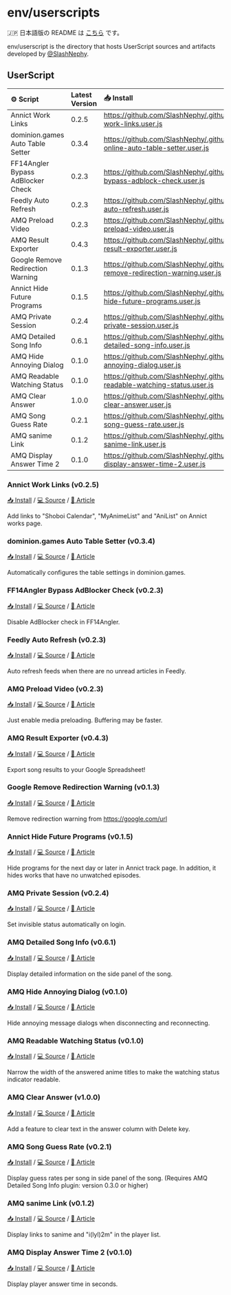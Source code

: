 # env/userscripts

🇯🇵 日本語版の README は [こちら](https://github.com/SlashNephy/.github/blob/master/env/userscript/README.ja.md) です。

env/userscript is the directory that hosts UserScript sources and artifacts developed by [@SlashNephy](https://github.com/SlashNephy).

## UserScript

| ⚙ Script                          | Latest Version | 📥 Install                                                                                                     |
| :-------------------------------- | :------------- | :------------------------------------------------------------------------------------------------------------- |
| Annict Work Links                 | 0.2.5          | https://github.com/SlashNephy/.github/raw/master/env/userscript/dist/annict-work-links.user.js                 |
| dominion.games Auto Table Setter  | 0.3.4          | https://github.com/SlashNephy/.github/raw/master/env/userscript/dist/dominion-online-auto-table-setter.user.js |
| FF14Angler Bypass AdBlocker Check | 0.2.3          | https://github.com/SlashNephy/.github/raw/master/env/userscript/dist/ff14angler-bypass-adblock-check.user.js   |
| Feedly Auto Refresh               | 0.2.3          | https://github.com/SlashNephy/.github/raw/master/env/userscript/dist/feedly-auto-refresh.user.js               |
| AMQ Preload Video                 | 0.2.3          | https://github.com/SlashNephy/.github/raw/master/env/userscript/dist/amq-preload-video.user.js                 |
| AMQ Result Exporter               | 0.4.3          | https://github.com/SlashNephy/.github/raw/master/env/userscript/dist/amq-result-exporter.user.js               |
| Google Remove Redirection Warning | 0.1.3          | https://github.com/SlashNephy/.github/raw/master/env/userscript/dist/google-remove-redirection-warning.user.js |
| Annict Hide Future Programs       | 0.1.5          | https://github.com/SlashNephy/.github/raw/master/env/userscript/dist/annict-hide-future-programs.user.js       |
| AMQ Private Session               | 0.2.4          | https://github.com/SlashNephy/.github/raw/master/env/userscript/dist/amq-private-session.user.js               |
| AMQ Detailed Song Info            | 0.6.1          | https://github.com/SlashNephy/.github/raw/master/env/userscript/dist/amq-detailed-song-info.user.js            |
| AMQ Hide Annoying Dialog          | 0.1.0          | https://github.com/SlashNephy/.github/raw/master/env/userscript/dist/amq-hide-annoying-dialog.user.js          |
| AMQ Readable Watching Status      | 0.1.0          | https://github.com/SlashNephy/.github/raw/master/env/userscript/dist/amq-readable-watching-status.user.js      |
| AMQ Clear Answer                  | 1.0.0          | https://github.com/SlashNephy/.github/raw/master/env/userscript/dist/amq-clear-answer.user.js                  |
| AMQ Song Guess Rate               | 0.2.1          | https://github.com/SlashNephy/.github/raw/master/env/userscript/dist/amq-song-guess-rate.user.js               |
| AMQ sanime Link                   | 0.1.2          | https://github.com/SlashNephy/.github/raw/master/env/userscript/dist/amq-sanime-link.user.js                   |
| AMQ Display Answer Time 2         | 0.1.0          | https://github.com/SlashNephy/.github/raw/master/env/userscript/dist/amq-display-answer-time-2.user.js         |

### Annict Work Links (v0.2.5)

[📥 Install](https://github.com/SlashNephy/.github/raw/master/env/userscript/dist/annict-work-links.user.js) / [💻 Source](https://github.com/SlashNephy/.github/blob/master/env/userscript/src/annict-work-links.ts) / [📖 Article](https://scrapbox.io/slashnephy/Annict_%E3%81%AE%E4%BD%9C%E5%93%81%E3%83%9A%E3%83%BC%E3%82%B8%E3%81%AB%E5%90%84%E7%A8%AE%E3%82%B5%E3%82%A4%E3%83%88%E3%81%B8%E3%81%AE%E3%83%AA%E3%83%B3%E3%82%AF%E3%82%92%E8%A1%A8%E7%A4%BA%E3%81%99%E3%82%8B_UserScript)

Add links to "Shoboi Calendar", "MyAnimeList" and "AniList" on Annict works page.

### dominion.games Auto Table Setter (v0.3.4)

[📥 Install](https://github.com/SlashNephy/.github/raw/master/env/userscript/dist/dominion-online-auto-table-setter.user.js) / [💻 Source](https://github.com/SlashNephy/.github/blob/master/env/userscript/src/dominion-online-auto-table-setter.ts) / [📖 Article](https://scrapbox.io/slashnephy/Dominion_Online_%E3%81%AE%E5%8D%93%E3%82%92%E8%87%AA%E5%8B%95%E3%81%A7%E8%A8%AD%E5%AE%9A%E3%81%99%E3%82%8B_UserScript)

Automatically configures the table settings in dominion.games.

### FF14Angler Bypass AdBlocker Check (v0.2.3)

[📥 Install](https://github.com/SlashNephy/.github/raw/master/env/userscript/dist/ff14angler-bypass-adblock-check.user.js) / [💻 Source](https://github.com/SlashNephy/.github/blob/master/env/userscript/src/ff14angler-bypass-adblock-check.ts) / [📖 Article](https://scrapbox.io/slashnephy/%E7%8C%AB%E3%81%AF%E3%81%8A%E8%85%B9%E3%81%8C%E3%81%99%E3%81%84%E3%81%9F%E3%81%AE%E5%BA%83%E5%91%8A%E3%83%96%E3%83%AD%E3%83%83%E3%82%AF%E6%A4%9C%E7%9F%A5%E3%82%92%E5%9B%9E%E9%81%BF%E3%81%99%E3%82%8B_UserScript)

Disable AdBlocker check in FF14Angler.

### Feedly Auto Refresh (v0.2.3)

[📥 Install](https://github.com/SlashNephy/.github/raw/master/env/userscript/dist/feedly-auto-refresh.user.js) / [💻 Source](https://github.com/SlashNephy/.github/blob/master/env/userscript/src/feedly-auto-refresh.ts) / [📖 Article](https://scrapbox.io/slashnephy/Feedly_%E3%81%A7%E6%9C%AA%E8%AA%AD%E8%A8%98%E4%BA%8B%E3%81%8C%E3%81%AA%E3%81%84%E3%81%A8%E3%81%8D%E3%80%81%E3%83%95%E3%82%A3%E3%83%BC%E3%83%89%E3%82%92%E8%87%AA%E5%8B%95%E3%83%AA%E3%83%95%E3%83%AC%E3%83%83%E3%82%B7%E3%83%A5%E3%81%99%E3%82%8B_UserScript)

Auto refresh feeds when there are no unread articles in Feedly.

### AMQ Preload Video (v0.2.3)

[📥 Install](https://github.com/SlashNephy/.github/raw/master/env/userscript/dist/amq-preload-video.user.js) / [💻 Source](https://github.com/SlashNephy/.github/blob/master/env/userscript/src/amq-preload-video.ts) / [📖 Article](https://scrapbox.io/slashnephy/AMQ_%E3%81%AE%E3%83%A1%E3%83%87%E3%82%A3%E3%82%A2%E3%82%92%E3%83%97%E3%83%AA%E3%83%AD%E3%83%BC%E3%83%89%E3%81%95%E3%81%9B%E3%82%8B_UserScript)

Just enable media preloading. Buffering may be faster.

### AMQ Result Exporter (v0.4.3)

[📥 Install](https://github.com/SlashNephy/.github/raw/master/env/userscript/dist/amq-result-exporter.user.js) / [💻 Source](https://github.com/SlashNephy/.github/blob/master/env/userscript/src/amq-result-exporter.ts) / [📖 Article](https://scrapbox.io/slashnephy/AMQ_%E3%81%AE%E3%83%AA%E3%82%B6%E3%83%AB%E3%83%88%E3%82%92_Google_%E3%82%B9%E3%83%97%E3%83%AC%E3%83%83%E3%83%89%E3%82%B7%E3%83%BC%E3%83%88%E3%81%AB%E9%80%81%E4%BF%A1%E3%81%99%E3%82%8B_UserScript)

Export song results to your Google Spreadsheet!

### Google Remove Redirection Warning (v0.1.3)

[📥 Install](https://github.com/SlashNephy/.github/raw/master/env/userscript/dist/google-remove-redirection-warning.user.js) / [💻 Source](https://github.com/SlashNephy/.github/blob/master/env/userscript/src/google-remove-redirection-warning.ts) / [📖 Article](https://scrapbox.io/slashnephy/Google_%E3%82%B9%E3%83%97%E3%83%AC%E3%83%83%E3%83%88%E3%82%B7%E3%83%BC%E3%83%88%E5%86%85%E3%81%AE%E3%83%AA%E3%83%B3%E3%82%AF%E3%82%92%E8%B8%8F%E3%82%93%E3%81%A0%E9%9A%9B%E3%81%AE%E3%83%AA%E3%83%80%E3%82%A4%E3%83%AC%E3%82%AF%E3%83%88%E8%AD%A6%E5%91%8A%E3%82%92%E3%82%B9%E3%82%AD%E3%83%83%E3%83%97%E3%81%99%E3%82%8B_UserScript)

Remove redirection warning from https://google.com/url

### Annict Hide Future Programs (v0.1.5)

[📥 Install](https://github.com/SlashNephy/.github/raw/master/env/userscript/dist/annict-hide-future-programs.user.js) / [💻 Source](https://github.com/SlashNephy/.github/blob/master/env/userscript/src/annict-hide-future-programs.ts) / [📖 Article](https://scrapbox.io/slashnephy/Annict_%E3%81%AE%E8%A8%98%E9%8C%B2%E3%83%9A%E3%83%BC%E3%82%B8%E3%81%A7%E6%9C%AA%E6%9D%A5%E3%81%AE%E6%94%BE%E9%80%81%E4%BA%88%E5%AE%9A%E3%82%92%E9%9D%9E%E8%A1%A8%E7%A4%BA%E3%81%AB%E3%81%99%E3%82%8B_UserScript)

Hide programs for the next day or later in Annict track page. In addition, it hides works that have no unwatched episodes.

### AMQ Private Session (v0.2.4)

[📥 Install](https://github.com/SlashNephy/.github/raw/master/env/userscript/dist/amq-private-session.user.js) / [💻 Source](https://github.com/SlashNephy/.github/blob/master/env/userscript/src/amq-private-session.ts) / [📖 Article](https://scrapbox.io/slashnephy/AMQ_%E3%81%AE%E3%83%AD%E3%82%B0%E3%82%A4%E3%83%B3%E7%8A%B6%E6%B3%81%E3%82%92%E9%9A%A0%E3%81%99_UserScript)

Set invisible status automatically on login.

### AMQ Detailed Song Info (v0.6.1)

[📥 Install](https://github.com/SlashNephy/.github/raw/master/env/userscript/dist/amq-detailed-song-info.user.js) / [💻 Source](https://github.com/SlashNephy/.github/blob/master/env/userscript/src/amq-detailed-song-info.ts) / [📖 Article](https://scrapbox.io/slashnephy/AMQ_%E3%81%A7%E6%9B%B2%E3%81%AE%E3%82%B5%E3%82%A4%E3%83%89%E3%83%91%E3%83%8D%E3%83%AB%E3%81%AB%E8%A9%B3%E7%B4%B0%E6%83%85%E5%A0%B1%E3%82%92%E8%A1%A8%E7%A4%BA%E3%81%99%E3%82%8B_UserScript)

Display detailed information on the side panel of the song.

### AMQ Hide Annoying Dialog (v0.1.0)

[📥 Install](https://github.com/SlashNephy/.github/raw/master/env/userscript/dist/amq-hide-annoying-dialog.user.js) / [💻 Source](https://github.com/SlashNephy/.github/blob/master/env/userscript/src/amq-hide-annoying-dialog.ts) / [📖 Article](https://scrapbox.io/slashnephy/AMQ_%E3%81%A7%E9%82%AA%E9%AD%94%E3%81%AA%E3%83%A1%E3%83%83%E3%82%BB%E3%83%BC%E3%82%B8%E3%83%80%E3%82%A4%E3%82%A2%E3%83%AD%E3%82%B0%E3%82%92%E9%9D%9E%E8%A1%A8%E7%A4%BA%E3%81%AB%E3%81%99%E3%82%8B_UserScript)

Hide annoying message dialogs when disconnecting and reconnecting.

### AMQ Readable Watching Status (v0.1.0)

[📥 Install](https://github.com/SlashNephy/.github/raw/master/env/userscript/dist/amq-readable-watching-status.user.js) / [💻 Source](https://github.com/SlashNephy/.github/blob/master/env/userscript/src/amq-readable-watching-status.ts) / [📖 Article](https://scrapbox.io/slashnephy/AMQ_%E3%81%A7%E9%82%AA%E9%AD%94%E3%81%AA%E3%83%A1%E3%83%83%E3%82%BB%E3%83%BC%E3%82%B8%E3%83%80%E3%82%A4%E3%82%A2%E3%83%AD%E3%82%B0%E3%82%92%E9%9D%9E%E8%A1%A8%E7%A4%BA%E3%81%AB%E3%81%99%E3%82%8B_UserScript)

Narrow the width of the answered anime titles to make the watching status indicator readable.

### AMQ Clear Answer (v1.0.0)

[📥 Install](https://github.com/SlashNephy/.github/raw/master/env/userscript/dist/amq-clear-answer.user.js) / [💻 Source](https://github.com/SlashNephy/.github/blob/master/env/userscript/src/amq-clear-answer.ts) / [📖 Article]()

Add a feature to clear text in the answer column with Delete key.

### AMQ Song Guess Rate (v0.2.1)

[📥 Install](https://github.com/SlashNephy/.github/raw/master/env/userscript/dist/amq-song-guess-rate.user.js) / [💻 Source](https://github.com/SlashNephy/.github/blob/master/env/userscript/src/amq-song-guess-rate.ts) / [📖 Article](https://scrapbox.io/slashnephy/AMQ_%E3%81%A7%E6%9B%B2%E3%81%94%E3%81%A8%E3%81%AE%E6%AD%A3%E7%AD%94%E7%8E%87%E3%82%92%E8%A1%A8%E7%A4%BA%E3%81%99%E3%82%8B_UserScript)

Display guess rates per song in side panel of the song. (Requires AMQ Detailed Song Info plugin: version 0.3.0 or higher)

### AMQ sanime Link (v0.1.2)

[📥 Install](https://github.com/SlashNephy/.github/raw/master/env/userscript/dist/amq-sanime-link.user.js) / [💻 Source](https://github.com/SlashNephy/.github/blob/master/env/userscript/src/amq-sanime-link.ts) / [📖 Article](<https://scrapbox.io/slashnephy/AMQ_%E3%81%A7_sanime_%E3%82%84_i(lyl)2m_%E3%81%B8%E3%81%AE%E3%83%AA%E3%83%B3%E3%82%AF%E3%82%92%E8%A1%A8%E7%A4%BA%E3%81%99%E3%82%8B_UserScript>)

Display links to sanime and "i(lyl)2m" in the player list.

### AMQ Display Answer Time 2 (v0.1.0)

[📥 Install](https://github.com/SlashNephy/.github/raw/master/env/userscript/dist/amq-display-answer-time-2.user.js) / [💻 Source](https://github.com/SlashNephy/.github/blob/master/env/userscript/src/amq-display-answer-time-2.ts) / [📖 Article](https://scrapbox.io/slashnephy/AMQ_%E3%81%A7%E8%A7%A3%E7%AD%94%E6%99%82%E9%96%93%E3%82%92%E7%A7%92%E5%8D%98%E4%BD%8D%E3%81%A7%E8%A1%A8%E7%A4%BA%E3%81%99%E3%82%8B_UserScript)

Display player answer time in seconds.
